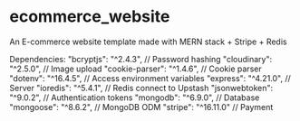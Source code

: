 # ecommerce_website
An E-commerce website template made with MERN stack + Stripe + Redis

Dependencies:
		"bcryptjs": "^2.4.3", // Password hashing
		"cloudinary": "^2.5.0", // Image upload
		"cookie-parser": "^1.4.6", // Cookie parser
		"dotenv": "^16.4.5", // Access environment variables
		"express": "^4.21.0", // Server
		"ioredis": "^5.4.1", // Redis connect to Upstash
		"jsonwebtoken": "^9.0.2", // Authentication tokens
		"mongodb": "^6.9.0", // Database
		"mongoose": "^8.6.2", // MongoDB ODM
		"stripe": "^16.11.0" // Payment
